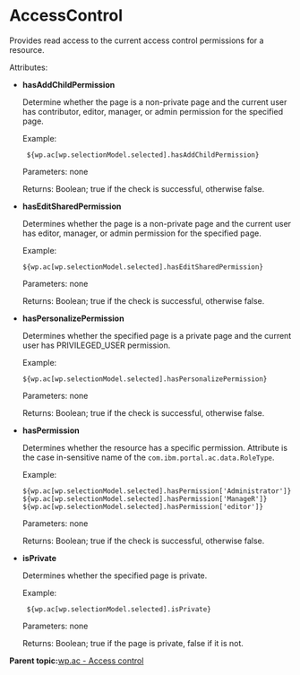 # AccessControl 

Provides read access to the current access control permissions for a resource.

Attributes:

-   **hasAddChildPermission**

    Determine whether the page is a non-private page and the current user has contributor, editor, manager, or admin permission for the specified page.

    Example:

    ```
     ${wp.ac[wp.selectionModel.selected].hasAddChildPermission}
    ```

    Parameters: none

    Returns: Boolean; true if the check is successful, otherwise false.

-   **hasEditSharedPermission**

    Determines whether the page is a non-private page and the current user has editor, manager, or admin permission for the specified page.

    Example:

    ```
    ${wp.ac[wp.selectionModel.selected].hasEditSharedPermission}
    ```

    Parameters: none

    Returns: Boolean; true if the check is successful, otherwise false.

-   **hasPersonalizePermission**

    Determines whether the specified page is a private page and the current user has PRIVILEGED\_USER permission.

    Example:

    ```
    ${wp.ac[wp.selectionModel.selected].hasPersonalizePermission}
    ```

    Parameters: none

    Returns: Boolean; true if the check is successful, otherwise false.

-   **hasPermission**

    Determines whether the resource has a specific permission. Attribute is the case in-sensitive name of the `com.ibm.portal.ac.data.RoleType`.

    Example:

    ```
    ${wp.ac[wp.selectionModel.selected].hasPermission['Administrator']}
    ${wp.ac[wp.selectionModel.selected].hasPermission['ManageR']}
    ${wp.ac[wp.selectionModel.selected].hasPermission['editor']}
    ```

    Parameters: none

    Returns: Boolean; true if the check is successful, otherwise false.

-   **isPrivate**

    Determines whether the specified page is private.

    Example:

    ```
     ${wp.ac[wp.selectionModel.selected].isPrivate}
    ```

    Parameters: none

    Returns: Boolean; true if the page is private, false if it is not.


**Parent topic:**[wp.ac - Access control ](../dev-theme/themeopt_el_bean_ac_rt.md)

